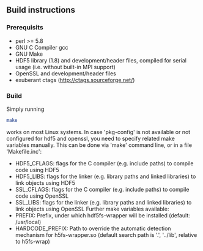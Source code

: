 ## Build instructions
### Prerequisits

 - perl >= 5.8
 - GNU C Compiler gcc
 - GNU Make
 - HDF5 library (1.8) and development/header files, compiled for serial
   usage (i.e. without built-in MPI support)
 - OpenSSL and development/header files
 - exuberant ctags (http://ctags.sourceforge.net/)


### Build

Simply running
```sh
make
```
works on most Linux systems. In case 'pkg-config' is not available or not
configured for hdf5 and openssl, you need to specify related make variables
manually. This can be done via 'make' command line, or in a file
'Makefile.inc':
* HDF5_CFLAGS: flags for the C compiler (e.g. include paths) to compile
               code using HDF5
* HDF5_LIBS:   flags for the linker (e.g. library paths and linked libraries)
               to link objects using HDF5
* SSL_CFLAGS:  flags for the C compiler (e.g. include paths) to compile
               code using OpenSSL
* SSL_LIBS:    flags for the linker (e.g. library paths and linked libraries)
               to link objects using OpenSSL
Further make variables available:
* PREFIX:      Prefix, under which hdf5fs-wrapper will be installed (default: /usr/local)
* HARDCODE_PREFIX:
               Path to override the automatic detection mechanism for h5fs-wrapper.so
               (default search path is '.', '../lib', relative to h5fs-wrap)
